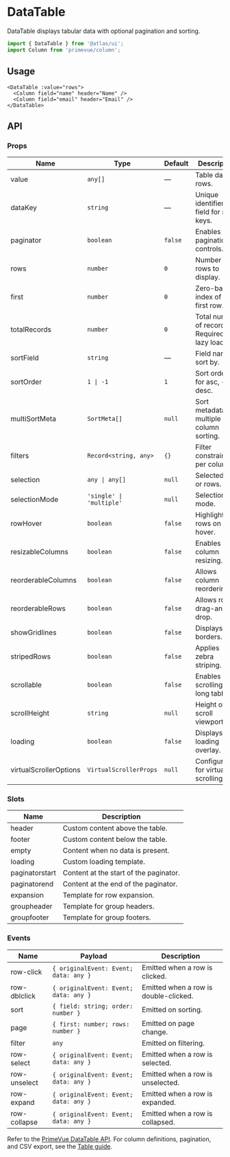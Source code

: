 # DataTable

DataTable displays tabular data with optional pagination and sorting.

```ts
import { DataTable } from '@atlas/ui';
import Column from 'primevue/column';
```

## Usage

```vue
<DataTable :value="rows">
  <Column field="name" header="Name" />
  <Column field="email" header="Email" />
</DataTable>
```

## API

### Props
| Name | Type | Default | Description |
| ---- | ---- | ------- | ----------- |
| value | `any[]` | — | Table data rows. |
| dataKey | `string` | — | Unique identifier field for row keys. |
| paginator | `boolean` | `false` | Enables pagination controls. |
| rows | `number` | `0` | Number of rows to display. |
| first | `number` | `0` | Zero-based index of the first row. |
| totalRecords | `number` | `0` | Total number of records. Required for lazy loading. |
| sortField | `string` | — | Field name to sort by. |
| sortOrder | `1 \| -1` | `1` | Sort order: `1` for asc, `-1` for desc. |
| multiSortMeta | `SortMeta[]` | `null` | Sort metadata for multiple column sorting. |
| filters | `Record<string, any>` | `{}` | Filter constraints per column. |
| selection | `any \| any[]` | `null` | Selected row or rows. |
| selectionMode | `'single' \| 'multiple'` | `null` | Selection mode. |
| rowHover | `boolean` | `false` | Highlights rows on hover. |
| resizableColumns | `boolean` | `false` | Enables column resizing. |
| reorderableColumns | `boolean` | `false` | Allows column reordering. |
| reorderableRows | `boolean` | `false` | Allows row drag-and-drop. |
| showGridlines | `boolean` | `false` | Displays cell borders. |
| stripedRows | `boolean` | `false` | Applies zebra striping. |
| scrollable | `boolean` | `false` | Enables scrolling for long tables. |
| scrollHeight | `string` | `null` | Height of the scroll viewport. |
| loading | `boolean` | `false` | Displays a loading overlay. |
| virtualScrollerOptions | `VirtualScrollerProps` | `null` | Configuration for virtual scrolling. |

### Slots
| Name | Description |
| ---- | ----------- |
| header | Custom content above the table. |
| footer | Custom content below the table. |
| empty | Content when no data is present. |
| loading | Custom loading template. |
| paginatorstart | Content at the start of the paginator. |
| paginatorend | Content at the end of the paginator. |
| expansion | Template for row expansion. |
| groupheader | Template for group headers. |
| groupfooter | Template for group footers. |

### Events
| Name | Payload | Description |
| ---- | ------- | ----------- |
| row-click | `{ originalEvent: Event; data: any }` | Emitted when a row is clicked. |
| row-dblclick | `{ originalEvent: Event; data: any }` | Emitted when a row is double-clicked. |
| sort | `{ field: string; order: number }` | Emitted on sorting. |
| page | `{ first: number; rows: number }` | Emitted on page change. |
| filter | `any` | Emitted on filtering. |
| row-select | `{ originalEvent: Event; data: any }` | Emitted when a row is selected. |
| row-unselect | `{ originalEvent: Event; data: any }` | Emitted when a row is unselected. |
| row-expand | `{ originalEvent: Event; data: any }` | Emitted when a row is expanded. |
| row-collapse | `{ originalEvent: Event; data: any }` | Emitted when a row is collapsed. |

Refer to the [PrimeVue DataTable API](https://primevue.org/datatable/#api). For column definitions, pagination, and CSV export, see the [Table guide](../table.md).
